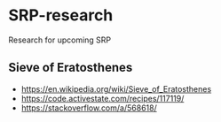 # SRP-research
Research for upcoming SRP


## Sieve of Eratosthenes
- https://en.wikipedia.org/wiki/Sieve_of_Eratosthenes
- https://code.activestate.com/recipes/117119/
- https://stackoverflow.com/a/568618/
